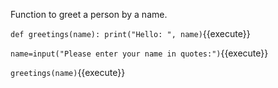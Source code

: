 Function to greet a person by a name.

`
def greetings(name):
    print("Hello: ", name)
`{{execute}}

`
name=input("Please enter your name in quotes:")
`{{execute}}

`
greetings(name)
`{{execute}}

